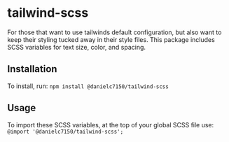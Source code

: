 # tailwind-scss

For those that want to use tailwinds default configuration, but also want to keep their styling tucked away in their style files. This package includes SCSS variables for text size, color, and spacing.

## Installation

To install, run:
`npm install @danielc7150/tailwind-scss`

## Usage

To import these SCSS variables, at the top of your global SCSS file use:
`@import '@danielc7150/tailwind-scss';`
